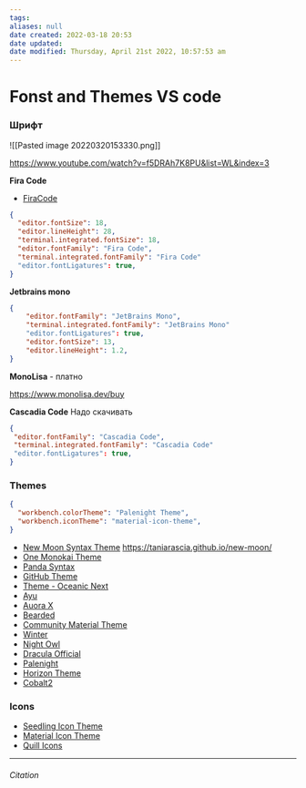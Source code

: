 ```yaml
---
tags: 
aliases: null
date created: 2022-03-18 20:53
date updated:
date modified: Thursday, April 21st 2022, 10:57:53 am
---
```


# Fonst and Themes VS code

###  Шрифт

![[Pasted image 20220320153330.png]]

https://www.youtube.com/watch?v=f5DRAh7K8PU&list=WL&index=3

**Fira Code**

- [FiraCode](https://github.com/tonsky/FiraCode)

```json
{
  "editor.fontSize": 18,
  "editor.lineHeight": 28,
  "terminal.integrated.fontSize": 18,
  "editor.fontFamily": "Fira Code",
  "terminal.integrated.fontFamily": "Fira Code"
  "editor.fontLigatures": true,
}
```

**Jetbrains mono**

```json
{
	"editor.fontFamily": "JetBrains Mono",
	"terminal.integrated.fontFamily": "JetBrains Mono"
	"editor.fontLigatures": true,
	"editor.fontSize": 13,
	"editor.lineHeight": 1.2,
}
```

**MonoLisa** - платно

https://www.monolisa.dev/buy

**Cascadia Code**
Надо скачивать

```json
{
 "editor.fontFamily": "Cascadia Code",
 "terminal.integrated.fontFamily": "Cascadia Code"
 "editor.fontLigatures": true,
}
```

### Themes

```json
{
  "workbench.colorTheme": "Palenight Theme",
  "workbench.iconTheme": "material-icon-theme",
}
```

- [New Moon Syntax Theme](https://marketplace.visualstudio.com/items?itemName=taniarascia.new-moon-vscode) https://taniarascia.github.io/new-moon/
- [One Monokai Theme](https://marketplace.visualstudio.com/items?itemName=azemoh.one-monokai)
- [Panda Syntax](https://marketplace.visualstudio.com/items?itemName=tinkertrain.theme-panda)
- [GitHub Theme](https://marketplace.visualstudio.com/items?itemName=GitHub.github-vscode-theme)
- [Theme - Oceanic Next](https://marketplace.visualstudio.com/items?itemName=naumovs.theme-oceanicnext)
- [Ayu](https://marketplace.visualstudio.com/items?itemName=teabyii.ayu)
- [Auora X](https://marketplace.visualstudio.com/items?itemName=marqu3s.aurora-x)
- [Bearded](https://marketplace.visualstudio.com/items?itemName=BeardedBear.beardedtheme)
- [Community Material Theme](https://marketplace.visualstudio.com/items?itemName=Equinusocio.vsc-community-material-theme)
- [Winter](https://marketplace.visualstudio.com/items?itemName=johnpapa.winteriscoming)
- [Night Owl](https://marketplace.visualstudio.com/items?itemName=sdras.night-owl)
- [Dracula Official](https://marketplace.visualstudio.com/items?itemName=dracula-theme.theme-dracula)
- [Palenight](https://marketplace.visualstudio.com/items?itemName=whizkydee.material-palenight-theme)
- [Horizon Theme](https://marketplace.visualstudio.com/items?itemName=jolaleye.horizon-theme-vscode)
- [Cobalt2](https://marketplace.visualstudio.com/items?itemName=wesbos.theme-cobalt2)

### Icons

- [Seedling Icon Theme](https://marketplace.visualstudio.com/items?itemName=rastikerdar.vscode-seedling-icon-theme)
- [Material Icon Theme](https://marketplace.visualstudio.com/items?itemName=PKief.material-icon-theme)
- [Quill Icons](https://marketplace.visualstudio.com/items?itemName=cdonohue.quill-icons)

---

###### Citation
